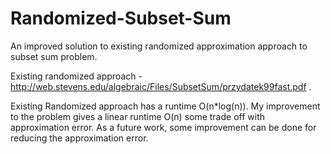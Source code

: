 # Randomized-Subset-Sum
An improved solution to existing randomized approximation approach to subset sum problem.

Existing randomized approach - http://web.stevens.edu/algebraic/Files/SubsetSum/przydatek99fast.pdf .

Existing Randomized approach has a runtime O(n*log(n)).
My improvement to the problem gives a linear runtime O(n) some trade off with approximation error.
As a future work, some improvement can be done for reducing the approximation error.
